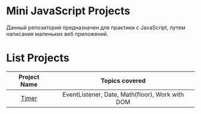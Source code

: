 # Mini JavaScript Projects

Данный репозиторий предназначен для практики c JavaScript, путем написания маленьких веб приложений.

# List Projects

|                               Project Name                               |                 Topics covered                  |
| :----------------------------------------------------------------------: | :---------------------------------------------: |
| [Timer](https://github.com/Innovavtion/practice/tree/main/1%20-%20timer) | EventListener, Date, Math(floor), Work with DOM |
